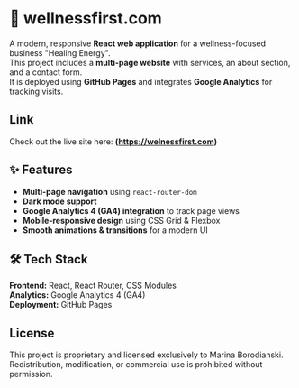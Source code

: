 # 🌿 wellnessfirst.com 
A modern, responsive **React web application** for a wellness-focused business "Healing Energy".  
This project includes a **multi-page website** with services, an about section, and a contact form.  
It is deployed using **GitHub Pages** and integrates **Google Analytics** for tracking visits.

## Link
Check out the live site here: **(https://welnessfirst.com)**

## ✨ Features
- **Multi-page navigation** using `react-router-dom`  
- **Dark mode support** 
- **Google Analytics 4 (GA4) integration** to track page views  
- **Mobile-responsive design** using CSS Grid & Flexbox  
- **Smooth animations & transitions** for a modern UI 

## 🛠 Tech Stack
**Frontend:** React, React Router, CSS Modules  
**Analytics:** Google Analytics 4 (GA4)  
**Deployment:** GitHub Pages  

## License  
This project is proprietary and licensed exclusively to Marina Borodianski.  
Redistribution, modification, or commercial use is prohibited without permission.